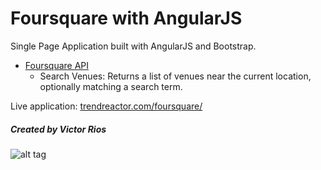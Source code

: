 # Foursquare with AngularJS

Single Page Application built with AngularJS and Bootstrap.

* <a href="https://developer.foursquare.com/" target="_blank">Foursquare API</a>
  * Search Venues: Returns a list of venues near the current location, optionally matching a search term.

Live application: <a href="http://trendreactor.com/foursquare/" target="_blank">trendreactor.com/foursquare/</a> 

##### Created by Victor Rios

![alt tag](http://trendreactor.com/resources/angular_foursquare.jpg)
